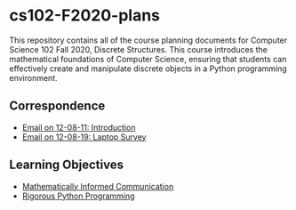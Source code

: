 # cs102-F2020-plans

This repository contains all of the course planning documents for Computer
Science 102 Fall 2020, Discrete Structures. This course introduces the
mathematical foundations of Computer Science, ensuring that students can
effectively create and manipulate discrete objects in a Python programming
environment.

## Correspondence

- [Email on 12-08-11: Introduction](emails/introduction.md)
- [Email on 12-08-19: Laptop Survey](emails/laptopsurvey.md)

## Learning Objectives

- [Mathematically Informed Communication](learning-objectives/mathematical-communication.md)
- [Rigorous Python Programming](learning-objectives/python-programming.md)
